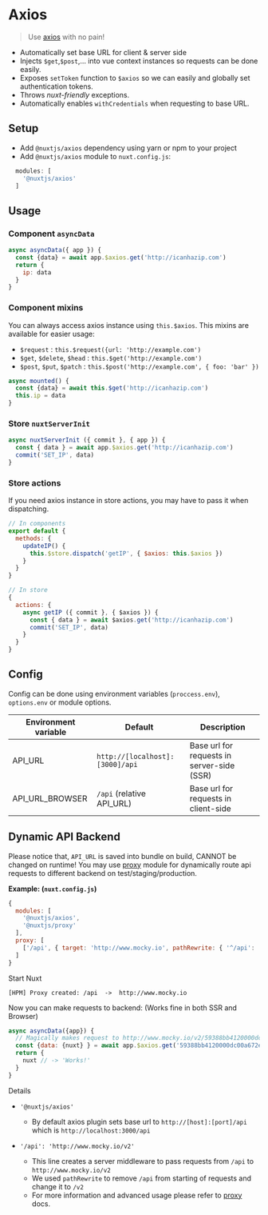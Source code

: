 # Axios
> Use [axios](https://github.com/mzabriskie/axios) with no pain! 

- Automatically set base URL for client & server side
- Injects `$get`,`$post`,... into vue context instances so requests can be done easily.
- Exposes `setToken` function to `$axios` so we can easily and globally set authentication tokens.
- Throws *nuxt-friendly* exceptions.
- Automatically enables `withCredentials` when requesting to base URL.

## Setup
- Add `@nuxtjs/axios` dependency using yarn or npm to your project
- Add `@nuxtjs/axios` module to `nuxt.config.js`:
```js
  modules: [
    '@nuxtjs/axios'
  ]
````

## Usage

### Component `asyncData`
```js
async asyncData({ app }) {
  const {data} = await app.$axios.get('http://icanhazip.com')
  return {
    ip: data
  }
}
```

### Component mixins
You can always access axios instance using `this.$axios`.
This mixins are available for easier usage: 
- `$request` :                 `this.$request({url: 'http://example.com')`
- `$get`, `$delete`, `$head` : `this.$get('http://example.com')`
- `$post`, `$put`, `$patch`  : `this.$post('http://example.com', { foo: 'bar' })`


```js
async mounted() {
  const {data} = await this.$get('http://icanhazip.com')
  this.ip = data
}
```

### Store `nuxtServerInit`
```js
async nuxtServerInit ({ commit }, { app }) {
  const { data } = await app.$axios.get('http://icanhazip.com')
  commit('SET_IP', data)
}
```

### Store actions
If you need axios instance in store actions, you may have to pass it when dispatching.

```js
// In components
export default {
  methods: {
    updateIP() {
      this.$store.dispatch('getIP', { $axios: this.$axios })
    }  
  }
}

// In store
{
  actions: {
    async getIP ({ commit }, { $axios }) {
      const { data } = await $axios.get('http://icanhazip.com')
      commit('SET_IP', data)
    }
  }
}
```

## Config
Config can be done using environment variables (`proccess.env`), `options.env` or module options.

Environment variable | Default                           | Description
---------------------|-----------------------------------|--------------------------------------------
API_URL              | `http://[localhost]:[3000]/api`   | Base url for requests in server-side (SSR)
API_URL_BROWSER      | `/api` (relative API_URL)         | Base url for requests in client-side

## Dynamic API Backend
Please notice that, `API_URL` is saved into bundle on build, CANNOT be changed
on runtime! You may use [proxy](../proxy) module for dynamically route api requests to different backend on test/staging/production.

**Example: (`nuxt.config.js`)**

```js
{
  modules: [
    '@nuxtjs/axios', 
    '@nuxtjs/proxy'
  ],
  proxy: [
    ['/api', { target: 'http://www.mocky.io', pathRewrite: { '^/api': '/v2' } }]
  ]
}
```

Start Nuxt
```
[HPM] Proxy created: /api  ->  http://www.mocky.io
```

Now you can make requests to backend: (Works fine in both SSR and Browser)
```js
async asyncData({app}) {
  // Magically makes request to http://www.mocky.io/v2/59388bb4120000dc00a672e2
  const {data: {nuxt} } = await app.$axios.get('59388bb4120000dc00a672e2')
  return {
    nuxt // -> 'Works!'
  }
}
```

Details
- `'@nuxtjs/axios'`    
  - By default axios plugin sets base url to `http://[host]:[port]/api` which is `http://localhost:3000/api`

- `'/api': 'http://www.mocky.io/v2'` 
  - This line creates a server middleware to pass requests from `/api` to `http://www.mocky.io/v2`
  - We used `pathRewrite` to remove `/api` from starting of requests and change it to `/v2`
  - For more information and advanced usage please refer to [proxy](../proxy) docs.
